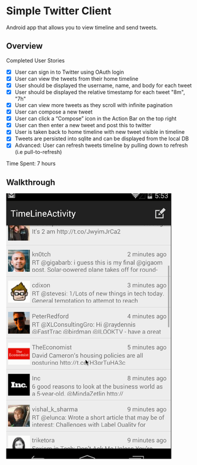 # Simple Twitter Client
Android app that allows you to view timeline and send tweets.

## Overview
Completed User Stories
- [x] User can sign in to Twitter using OAuth login
- [x] User can view the tweets from their home timeline
- [x] User should be displayed the username, name, and body for each tweet
- [x] User should be displayed the relative timestamp for each tweet "8m", "7h"
- [x] User can view more tweets as they scroll with infinite pagination
- [x] User can compose a new tweet
- [x] User can click a “Compose” icon in the Action Bar on the top right
- [x] User can then enter a new tweet and post this to twitter
- [x] User is taken back to home timeline with new tweet visible in timeline
- [x] Tweets are persisted into sqlite and can be displayed from the local DB
- [x] Advanced: User can refresh tweets timeline by pulling down to refresh (i.e pull-to-refresh)

Time Spent: 7 hours

## Walkthrough
![app demo](./twitter_demo.gif)
